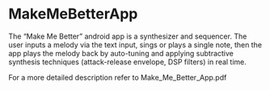 # MakeMeBetterApp

The “Make Me Better” android app is a synthesizer and sequencer. The user inputs a melody via the text input, sings or plays a single note, then the app plays the melody back by auto-tuning and applying subtractive synthesis techniques (attack-release envelope, DSP filters) in real time.

For a more detailed description refer to Make_Me_Better_App.pdf
